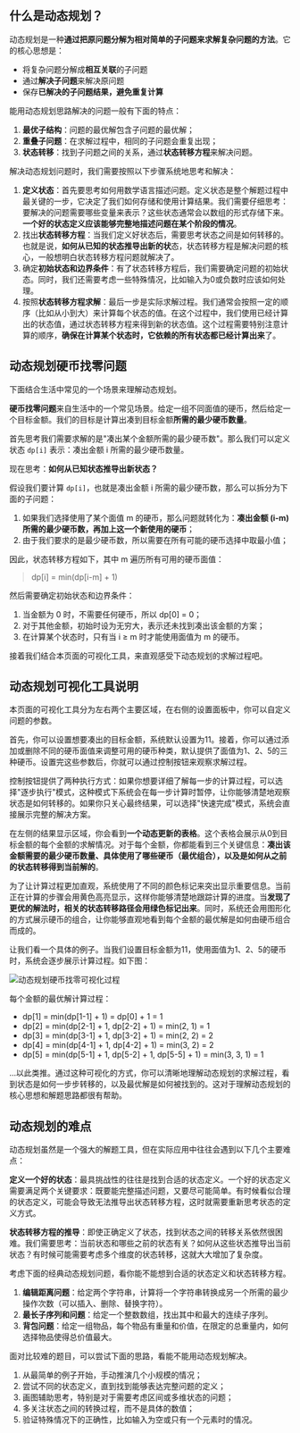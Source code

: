 ## 什么是动态规划？

动态规划是一种**通过把原问题分解为相对简单的子问题来求解复杂问题的方法**。它的核心思想是：

- 将复杂问题分解成**相互关联**的子问题
- 通过**解决子问题**来解决原问题
- 保存**已解决的子问题结果，避免重复计算**

能用动态规划思路解决的问题一般有下面的特点：

1. **最优子结构**：问题的最优解包含子问题的最优解；
2. **重叠子问题**：在求解过程中，相同的子问题会重复出现；
3. **状态转移**：找到子问题之间的关系，通过**状态转移方程**来解决问题。

解决动态规划问题时，我们需要按照以下步骤系统地思考和解决：

1. **定义状态**：首先要思考如何用数学语言描述问题。定义状态是整个解题过程中最关键的一步，它决定了我们如何存储和使用计算结果。我们需要仔细思考：要解决的问题需要哪些变量来表示？这些状态通常会以数组的形式存储下来。**一个好的状态定义应该能够完整地描述问题在某个阶段的情况**。
2. 找出**状态转移方程**：当我们定义好状态后，需要思考状态之间是如何转移的。也就是说，**如何从已知的状态推导出新的状**态，状态转移方程是解决问题的核心，一般想明白状态转移方程问题就解决了。
3. 确定**初始状态和边界条件**：有了状态转移方程后，我们需要确定问题的初始状态。同时，我们还需要考虑一些特殊情况，比如输入为0或负数时应该如何处理。
4. 按照**状态转移方程求解**：最后一步是实际求解过程。我们通常会按照一定的顺序（比如从小到大）来计算每个状态的值。在这个过程中，我们使用已经计算出的状态值，通过状态转移方程来得到新的状态值。这个过程需要特别注意计算的顺序，**确保在计算某个状态时，它依赖的所有状态都已经计算出来**了。

## 动态规划硬币找零问题

下面结合生活中常见的一个场景来理解动态规划。

**硬币找零问题**来自生活中的一个常见场景。给定一组不同面值的硬币，然后给定一个目标金额。我们的目标是计算出凑到目标金额**所需的最少硬币数量**。

首先思考我们需要求解的是"凑出某个金额所需的最少硬币数"。那么我们可以定义状态 `dp[i]` 表示：凑出金额 i 所需的最少硬币数量。

现在思考：**如何从已知状态推导出新状态？**

假设我们要计算 `dp[i]`，也就是凑出金额 i 所需的最少硬币数，那么可以拆分为下面的子问题：

1. 如果我们选择使用了某个面值 m 的硬币，那么问题就转化为：**凑出金额 (i-m) 所需的最少硬币数，再加上这一个新使用的硬币**；
2. 由于我们要求的是最少硬币数，所以需要在所有可能的硬币选择中取最小值；

因此，状态转移方程如下，其中 m 遍历所有可用的硬币面值：

> dp[i] = min(dp[i-m] + 1)

然后需要确定初始状态和边界条件：

1. 当金额为 0 时，不需要任何硬币，所以 dp[0] = 0；
2. 对于其他金额，初始时设为无穷大，表示还未找到凑出该金额的方案；
3. 在计算某个状态时，只有当 i ≥ m 时才能使用面值为 m 的硬币。

接着我们结合本页面的可视化工具，来直观感受下动态规划的求解过程吧。

## 动态规划可视化工具说明

本页面的可视化工具分为左右两个主要区域，在右侧的设置面板中，你可以自定义问题的参数。

首先，你可以设置想要凑出的目标金额，系统默认设置为11。接着，你可以通过添加或删除不同的硬币面值来调整可用的硬币种类，默认提供了面值为1、2、5的三种硬币。设置完这些参数后，你就可以通过控制按钮来观察求解过程。

控制按钮提供了两种执行方式：如果你想要详细了解每一步的计算过程，可以选择"逐步执行"模式，这种模式下系统会在每一步计算时暂停，让你能够清楚地观察状态是如何转移的。如果你只关心最终结果，可以选择"快速完成"模式，系统会直接展示完整的解决方案。

在左侧的结果显示区域，你会看到**一个动态更新的表格**。这个表格会展示从0到目标金额的每个金额的求解情况。对于每个金额，你都能看到三个关键信息：**凑出该金额需要的最少硬币数量、具体使用了哪些硬币（最优组合），以及是如何从之前的状态转移得到当前解的**。

为了让计算过程更加直观，系统使用了不同的颜色标记来突出显示重要信息。当前正在计算的步骤会用黄色高亮显示，这样你能够清楚地跟踪计算的进度。当**发现了更优的解法时，相关的状态转移路径会用绿色标记出来**。同时，系统还会用图形化的方式展示硬币的组合，让你能够直观地看到每个金额的最优解是如何由硬币组合而成的。

让我们看一个具体的例子。当我们设置目标金额为11，使用面值为1、2、5的硬币时，系统会逐步展示计算过程。如下图：

![动态规划硬币找零可视化过程](https://slefboot-1251736664.file.myqcloud.com/20241121_ai_gallery_dpcoin_blog1_zh.png)

每个金额的最优解计算过程：

- dp[1] = min(dp[1-1] + 1) = dp[0] + 1 = 1
- dp[2] = min(dp[2-1] + 1, dp[2-2] + 1) = min(2, 1) = 1
- dp[3] = min(dp[3-1] + 1, dp[3-2] + 1) = min(2, 2) = 2
- dp[4] = min(dp[4-1] + 1, dp[4-2] + 1) = min(3, 2) = 2
- dp[5] = min(dp[5-1] + 1, dp[5-2] + 1, dp[5-5] + 1) = min(3, 3, 1) = 1

...以此类推。通过这种可视化的方式，你可以清晰地理解动态规划的求解过程，看到状态是如何一步步转移的，以及最优解是如何被找到的。这对于理解动态规划的核心思想和解题思路都很有帮助。

## 动态规划的难点

动态规划虽然是一个强大的解题工具，但在实际应用中往往会遇到以下几个主要难点：

**定义一个好的状态**：最具挑战性的往往是找到合适的状态定义。一个好的状态定义需要满足两个关键要求：既要能完整描述问题，又要尽可能简单。有时候看似合理的状态定义，可能会导致无法推导出状态转移方程，这时就需要重新思考状态的定义方式。

**状态转移方程的推导**：即使正确定义了状态，找到状态之间的转移关系依然很困难。我们需要思考：当前状态和哪些之前的状态有关？如何从这些状态推导出当前状态？有时候可能需要考虑多个维度的状态转移，这就大大增加了复杂度。

考虑下面的经典动态规划问题，看你能不能想到合适的状态定义和状态转移方程。

1. **编辑距离问题**：给定两个字符串，计算将一个字符串转换成另一个所需的最少操作次数（可以插入、删除、替换字符）。
2. **最长子序列和问题**：给定一个整数数组，找出其中和最大的连续子序列。
3. **背包问题**：给定一组物品，每个物品有重量和价值，在限定的总重量内，如何选择物品使得总价值最大。

面对比较难的题目，可以尝试下面的思路，看能不能用动态规划解决。

1. 从最简单的例子开始，手动推演几个小规模的情况；
2. 尝试不同的状态定义，直到找到能够表达完整问题的定义；
3. 画图辅助思考，特别是对于需要考虑区间或多维状态的问题；
4. 多关注状态之间的转换过程，而不是具体的数值；
5. 验证特殊情况下的正确性，比如输入为空或只有一个元素时的情况。

